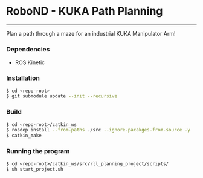 # RoboND - KUKA Path Planning

---

Plan a path through a maze for an industrial KUKA Manipulator Arm!

### Dependencies

- ROS Kinetic

### Installation

``` bash
$ cd <repo-root>
$ git submodule update --init --recursive
```

### Build

``` bash
$ cd <repo-root>/catkin_ws
$ rosdep install --from-paths ./src --ignore-pacakges-from-source -y
$ catkin_make
```

### Running the program

```$  bash
$ cd <repo-root>/catkin_ws/src/rll_planning_project/scripts/
$ sh start_project.sh
```


